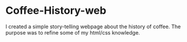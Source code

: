 # Coffee-History-web

I created a simple story-telling webpage about the history of coffee.
The purpose was to refine some of my html/css knowledge.


